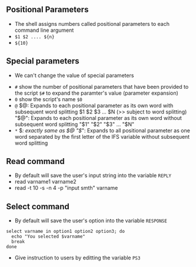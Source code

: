 ## Positional Parameters
- The shell assigns numbers called positional parameters to each command line argument
- `$1 $2 .... ${n}` 
- `${10}`


## Special parameters
* We can't change the value of special parameters
+ `#` show the number of positional parameters that have been provided to the script
  `$#` to expand the paramter's value (parameter expansion)
+ `0` show the script's name
  `$0` 
+ `@`
  $@: Expands to each positional parameter as its own word with subsequent word splitting
    $1 $2 $3 ... $N (>> subject to word splitting)
  "$@": Expands to each positional parameter as its own word without subsequent word splitting
    "$1" "$2" "$3" ... "$N"
+ `*`
  $*: exactly same as $@
  "$*": Expands to all positional parameter as one word separated by the first letter of the IFS variable without subsequent word splitting


## Read command
- By default will save the user's input string into the variable `REPLY`
- read varname1 varname2
- read -t 10 -s -n 4 -p "input smth" varname

## Select command
- By default will save the user's option into the variable `RESPONSE`
```
select varname in option1 option2 option3; do
  echo "You selected $varname"
  break
done
```
- Give instruction to users by editting the variable `PS3`

